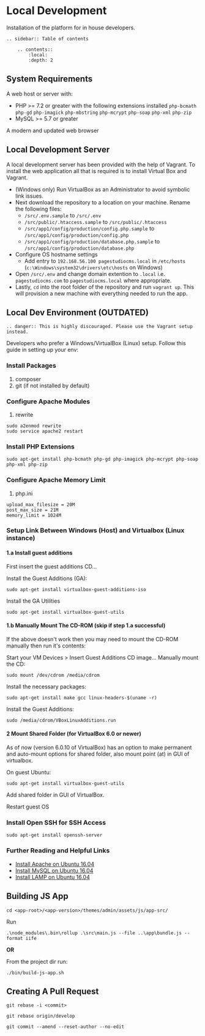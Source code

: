 # Local Development

Installation of the platform for in house developers. 

```eval_rst
.. sidebar:: Table of contents

    .. contents::
        :local:
        :depth: 2

```

## System Requirements

A web host or server with:

* PHP >= 7.2 or greater with the following extensions installed `php-bcmath` `php-gd` `php-imagick` `php-mbstring` `php-mcrypt` `php-soap` `php-xml` `php-zip`
* MySQL >= 5.7 or greater

A modern and updated web browser

## Local Development Server

A local development server has been provided with the help of Vagrant. To install the web application all that is required is to install Virtual Box and Vagrant. 
- (Windows only) Run VirtualBox as an Administrator to avoid symbolic link issues.
- Next download the repository to a location on your machine. 
Rename the following files:
    - `/src/.env.sample` to `/src/.env`
    - `/src/public/.htaccess.sample` to `/src/public/.htaccess`
    - `/src/app1/config/production/config.php.sample` to `/src/app1/config/production/config.php`
    - `/src/app1/config/production/database.php.sample` to `/src/app1/config/production/database.php`
- Configure OS hostname settings
    - Add entry to `192.168.56.100 pagestudiocms.local` in `/etc/hosts` (`c:\Windows\system32\drivers\etc\hosts` on Windows)
- Open `/src/.env` and change domain extention to `.local` i.e. `pagestudiocms.com` to `pagestudiocms.local` where appropriate.
- Lastly, `cd` into the root folder of the repository and run `vagrant up`. This will provision a new machine with everything needed to run the app.

## Local Dev Environment (OUTDATED)

```eval_rst
.. danger:: This is highly discouraged. Please use the Vagrant setup instead. 
```

Developers who prefer a Windows/VirtualBox (Linux) setup. Follow this guide in setting up your env:

### Install Packages
1. composer 
2. git (if not installed by default)

### Configure Apache Modules 
1. rewrite
```
sudo a2enmod rewrite
sudo service apache2 restart
```
### Install PHP Extensions 
```
sudo apt-get install php-bcmath php-gd php-imagick php-mcrypt php-soap php-xml php-zip
```

### Configure Apache Memory Limit
1. php.ini
```
upload_max_filesize = 20M
post_max_size = 21M
memory_limit = 1024M
```

### Setup Link Between Windows (Host) and Virtualbox (Linux instance)
#### 1.a Install guest additions 

First insert the guest additions CD...

Install the Guest Additions (GA):
```
sudo apt-get install virtualbox-guest-additions-iso
```

Install the GA Utilities 
```
sudo apt-get install virtualbox-guest-utils
```

#### 1.b Manually Mount The CD-ROM (skip if step 1.a successful)
If the above doesn't work then you may need to mount the CD-ROM manually then run it's contents:

Start your VM
Devices > Insert Guest Additions CD image...
Manually mount the CD: 
```
sudo mount /dev/cdrom /media/cdrom
```
Install the necessary packages: 
```
sudo apt-get install make gcc linux-headers-$(uname -r)
```
Install the Guest Additions: 
```
sudo /media/cdrom/VBoxLinuxAdditions.run
```

#### 2 Mount Shared Folder (for VirtualBox 6.0 or newer)

As of now (version 6.0.10 of VirtualBox) has an option to make permanent and auto-mount options for shared folder, also mount point (at) in GUI of virtualbox. 

On guest Ubuntu: 
```
sudo apt-get install virtualbox-guest-utils
```

Add shared folder in GUI of VirtualBox.

Restart guest OS

### Install Open SSH for SSH Access
```
sudo apt-get install openssh-server
```

### Further Reading and Helpful Links
* [Install Apache on Ubuntu 16.04](https://www.digitalocean.com/community/tutorials/how-to-install-the-apache-web-server-on-ubuntu-16-04)
* [Install MySQL on Ubuntu 16.04](https://www.digitalocean.com/community/tutorials/how-to-install-mysql-on-ubuntu-16-04)
* [Install LAMP on Ubuntu 16.04](https://www.digitalocean.com/community/tutorials/how-to-install-linux-apache-mysql-php-lamp-stack-on-ubuntu-16-04)

## Building JS App

```
cd <app-root>/<app-version>/themes/admin/assets/js/app-src/
```

Run 
```
.\node_modules\.bin\rollup .\src\main.js --file ..\app\bundle.js --format iife
```

**OR**

From the project dir run: 

```
./bin/build-js-app.sh
```

## Creating A Pull Request 

```
git rebase -i <commit>

git rebase origin/develop

git commit --amend --reset-author --no-edit
```